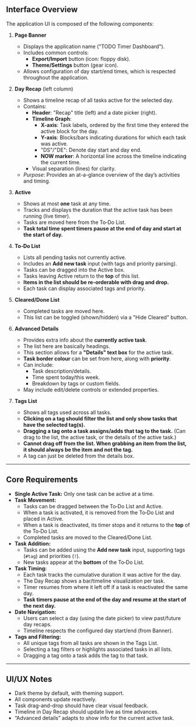 ## Interface Overview

The application UI is composed of the following components:

1. **Page Banner**
    - Displays the application name ("TODO Timer Dashboard").
    - Includes common controls:
        - **Export/Import** button (icon: floppy disk).
        - **Theme/Settings** button (gear icon).
    - Allows configuration of day start/end times, which is respected throughout the application.

2. **Day Recap** (left column)
    - Shows a timeline recap of all tasks active for the selected day.
    - Contains:
        - **Header**: "Recap" title (left) and a date picker (right).
        - **Timeline Graph**:
            - **X-axis**: Task labels, ordered by the first time they entered the active block for the day.
            - **Y-axis**: Blocks/bars indicating durations for which each task was active.
            - "DS"/"DE": Denote day start and day end.
            - **NOW marker**: A horizontal line across the timeline indicating the current time.
        - Visual separation (lines) for clarity.
    - *Purpose*: Provides an at-a-glance overview of the day’s activities and timing.

3. **Active**
    - Shows at most **one** task at any time.
    - Tracks and displays the duration that the active task has been running (live timer).
    - Tasks are moved here from the To‑Do List.
    - **Task total time spent timers pause at the end of day and start at the start of day.**

4. **To‑Do List**
    - Lists all pending tasks not currently active.
    - Includes an **Add new task** input (with tags and priority parsing).
    - Tasks can be dragged into the Active box.
    - Tasks leaving Active return to the **top** of this list.
    - **Items in the list should be re-orderable with drag and drop.**
    - Each task can display associated tags and priority.

5. **Cleared/Done List**
    - Completed tasks are moved here.
    - This list can be toggled (shown/hidden) via a "Hide Cleared" button.

6. **Advanced Details**
    - Provides extra info about the **currently active task**.
    - The list here are basically headings.
    - This section allows for a **"Details" text box** for the active task.
    - **Task border colour** can be set from here, along with **priority**.
    - Can include:
        - Task description/details.
        - Time spent today/this week.
        - Breakdown by tags or custom fields.
    - May include edit/delete controls or extended properties.

7. **Tags List**
    - Shows all tags used across all tasks.
    - **Clicking on a tag should filter the list and only show tasks that have the selected tag(s).**
    - **Dragging a tag onto a task assigns/adds that tag to the task.** (Can drag to the list, the active task, or the details of the active task.)
    - **Cannot drag off from the list. When grabbing an item from the list, it should always be the item and not the tag.**
    - A tag can just be deleted from the details box.

---

## Core Requirements

- **Single Active Task:** Only one task can be active at a time.
- **Task Movement:**
    - Tasks can be dragged between the To‑Do List and Active.
    - When a task is activated, it is removed from the To‑Do List and placed in Active.
    - When a task is deactivated, its timer stops and it returns to the **top** of the To‑Do List.
    - Completed tasks are moved to the Cleared/Done List.
- **Task Addition:**
    - Tasks can be added using the **Add new task** input, supporting tags (`#tag`) and priorities (`!`).
    - New tasks appear at the **bottom** of the To‑Do List.
- **Task Timing:**
    - Each task tracks the cumulative duration it was active for the day.
    - The Day Recap shows a bar/timeline visualization per task.
    - Timer resumes from where it left off if a task is reactivated the same day.
    - **Task timers pause at the end of the day and resume at the start of the next day.**
- **Date Navigation:**
    - Users can select a day (using the date picker) to view past/future day recaps.
    - Timeline respects the configured day start/end (from Banner).
- **Tags and Filtering:**
    - All unique tags from all tasks are shown in the Tags List.
    - Selecting a tag filters or highlights associated tasks in all lists.
    - Dragging a tag onto a task adds the tag to that task.

---

## UI/UX Notes

- Dark theme by default, with theming support.
- All components update reactively.
- Task drag-and-drop should have clear visual feedback.
- Timeline in Day Recap should update live as time advances.
- “Advanced details” adapts to show info for the current active task.
